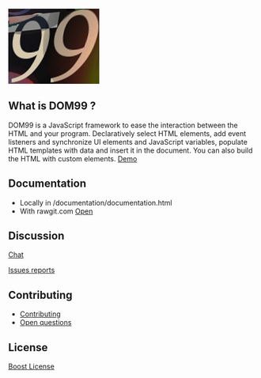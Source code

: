![DOM99](images/visual2.jpg)


## What is DOM99 ?

DOM99 is a JavaScript framework to ease the interaction between the HTML and your program. Declaratively select HTML elements, add event listeners and synchronize UI elements and JavaScript variables, populate HTML templates with data and insert it in the document.
You can also build the HTML with custom elements.
[Demo](http://jsbin.com/tepezuj/3/embed?html,js,output)

## Documentation

 * Locally in /documentation/documentation.html
 * With rawgit.com [Open](https://cdn.rawgit.com/GrosSacASac/DOM99/7.1.0/documentation/documentation.html)

## Discussion

[Chat](https://dystroy.org/miaou/3)

[Issues reports](https://github.com/GrosSacASac/DOM99/issues)

## Contributing

 * [Contributing](documentation/contributing.md)
 * [Open questions](documentation/openquestions.md)

## License

[Boost License](./LICENSE.txt)
